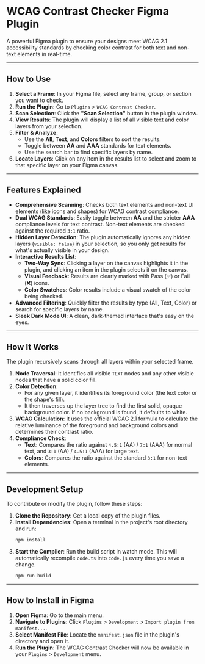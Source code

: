 # WCAG Contrast Checker Figma Plugin

A powerful Figma plugin to ensure your designs meet WCAG 2.1 accessibility standards by checking color contrast for both text and non-text elements in real-time.

---

## How to Use

1.  **Select a Frame**: In your Figma file, select any frame, group, or section you want to check.
2.  **Run the Plugin**: Go to `Plugins` > `WCAG Contrast Checker`.
3.  **Scan Selection**: Click the **"Scan Selection"** button in the plugin window.
4.  **View Results**: The plugin will display a list of all visible text and color layers from your selection.
5.  **Filter & Analyze**:
    - Use the **All**, **Text**, and **Colors** filters to sort the results.
    - Toggle between **AA** and **AAA** standards for text elements.
    - Use the search bar to find specific layers by name.
6.  **Locate Layers**: Click on any item in the results list to select and zoom to that specific layer on your Figma canvas.

---

## Features Explained

- **Comprehensive Scanning**: Checks both text elements and non-text UI elements (like icons and shapes) for WCAG contrast compliance.
- **Dual WCAG Standards**: Easily toggle between **AA** and the stricter **AAA** compliance levels for text contrast. Non-text elements are checked against the required `3:1` ratio.
- **Hidden Layer Detection**: The plugin automatically ignores any hidden layers (`visible: false`) in your selection, so you only get results for what's actually visible in your design.
- **Interactive Results List**:
  - **Two-Way Sync**: Clicking a layer on the canvas highlights it in the plugin, and clicking an item in the plugin selects it on the canvas.
  - **Visual Feedback**: Results are clearly marked with Pass (✅) or Fail (❌) icons.
  - **Color Swatches**: Color results include a visual swatch of the color being checked.
- **Advanced Filtering**: Quickly filter the results by type (All, Text, Color) or search for specific layers by name.
- **Sleek Dark Mode UI**: A clean, dark-themed interface that's easy on the eyes.

---

## How It Works

The plugin recursively scans through all layers within your selected frame.

1.  **Node Traversal**: It identifies all visible `TEXT` nodes and any other visible nodes that have a solid color fill.
2.  **Color Detection**:
    - For any given layer, it identifies its foreground color (the text color or the shape's fill).
    - It then traverses up the layer tree to find the first solid, opaque background color. If no background is found, it defaults to white.
3.  **WCAG Calculation**: It uses the official WCAG 2.1 formula to calculate the relative luminance of the foreground and background colors and determines their contrast ratio.
4.  **Compliance Check**:
    - **Text**: Compares the ratio against `4.5:1` (AA) / `7:1` (AAA) for normal text, and `3:1` (AA) / `4.5:1` (AAA) for large text.
    - **Colors**: Compares the ratio against the standard `3:1` for non-text elements.

---

## Development Setup

To contribute or modify the plugin, follow these steps:

1.  **Clone the Repository**: Get a local copy of the plugin files.
2.  **Install Dependencies**: Open a terminal in the project's root directory and run:
    ```bash
    npm install
    ```
3.  **Start the Compiler**: Run the build script in watch mode. This will automatically recompile `code.ts` into `code.js` every time you save a change.
    ```bash
    npm run build
    ```

---

## How to Install in Figma

1.  **Open Figma**: Go to the main menu.
2.  **Navigate to Plugins**: Click `Plugins` > `Development` > `Import plugin from manifest...`.
3.  **Select Manifest File**: Locate the `manifest.json` file in the plugin's directory and open it.
4.  **Run the Plugin**: The WCAG Contrast Checker will now be available in your `Plugins` > `Development` menu.
